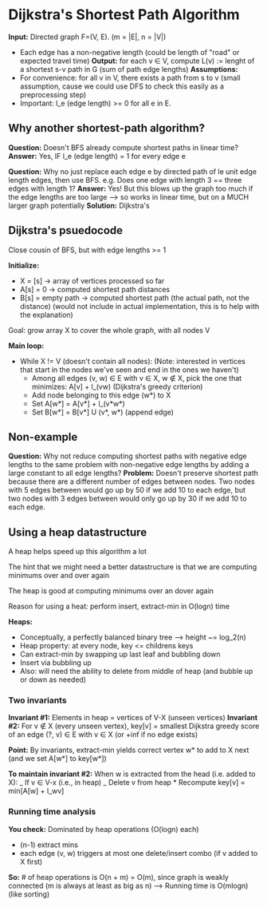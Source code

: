 # Dijkstra's Shortest Path Algorithm

**Input:** Directed graph F=(V, E). (m = |E|, n = |V|)

- Each edge has a non-negative length (could be length of "road" or expected travel time)
  **Output:** for each v ∈ V, compute L(v) := lenght of a shortest s-v path in G (sum of path edge lengths)
  **Assumptions:**
- For convenience: for all v in V, there exists a path from s to v (small assumption, cause we could use DFS to check this easily as a preprocessing step)
- Important: l_e (edge length) >= 0 for all e in E.

## Why another shortest-path algorithm?

**Question:** Doesn't BFS already compute shortest paths in linear time?
**Answer:** Yes, IF l_e (edge length) = 1 for every edge e

**Question:** Why no just replace each edge e by directed path of le unit edge length edges, then use BFS. e.g. Does one edge with length 3 == three edges with length 1?
**Answer:** Yes! But this blows up the graph too much if the edge lengths are too large --> so works in linear time, but on a MUCH larger graph potentially
**Solution:** Dijkstra's

## Dijkstra's psuedocode

Close cousin of BFS, but with edge lengths >= 1

**Initialize:**

- X = [s] -> array of vertices processed so far
- A[s] = 0 -> computed shortest path distances
- B[s] = empty path -> computed shortest path (the actual path, not the distance) (would not include in actual implementation, this is to help with the explanation)

Goal: grow array X to cover the whole graph, with all nodes V

**Main loop:**

- While X != V (doesn't contain all nodes):
  (Note: interested in vertices that start in the nodes we've seen and end in the ones we haven't)
  - Among all edges (v, w) ∈ E with v ∈ X, w ∉ X, pick the one that minimizes: A[v] + l\_(vw) (Dijkstra's greedy criterion)
  - Add node belonging to this edge (w\*) to X
  - Set A[w*] = A[v*] + l\_(v\*w\*)
  - Set B[w*] = B[v*] U (v*, w*) (append edge)

## Non-example

**Question:** Why not reduce computing shortest paths with negative edge lengths to the same problem with non-negative edge lengths by adding a large constant to all edge lengths?
**Problem:** Doesn't preserve shortest path because there are a different number of edges between nodes. Two nodes with 5 edges between would go up by 50 if we add 10 to each edge, but two nodes with 3 edges between would only go up by 30 if we add 10 to each edge.

## Using a heap datastructure

A heap helps speed up this algorithm a lot

The hint that we might need a better datastructure is that we are computing minimums over and over again

The heap is good at computing minimums over an dover again

Reason for using a heat: perform insert, extract-min in O(logn) time

**Heaps:**

- Conceptually, a perfectly balanced binary tree --> height ~= log_2(n)
- Heap property: at every node, key <= childrens keys
- Can extract-min by swapping up last leaf and bubbling down
- Insert via bubbling up
- Also: will need the ability to delete from middle of heap (and bubble up or down as needed)

### Two invariants

**Invariant #1:** Elements in heap = vertices of V-X (unseen vertices)
**Invariant #2:** For v ∉ X (every unseen vertex), key[v] = smallest Dijkstra greedy score of an edge (?, v) ∈ E with v ∈ X (or +inf if no edge exists)

**Point:** By invariants, extract-min yields correct vertex w* to add to X next (and we set A[w*] to key[w*])

**To maintain invariant #2:** When w is extracted from the head (i.e. added to X):
_ If v ∈ V-x (i.e., in heap)
_ Delete v from heap \* Recompute key[v] = min[A[w] + l_wv]

### Running time analysis

**You check:** Dominated by heap operations (O(logn) each)

- (n-1) extract mins
- each edge (v, w) triggers at most one delete/insert combo (if v added to X first)

**So:** # of heap operations is O(n + m) = O(m), since graph is weakly connected (m is always at least as big as n)
--> Running time is O(mlogn) (like sorting)
